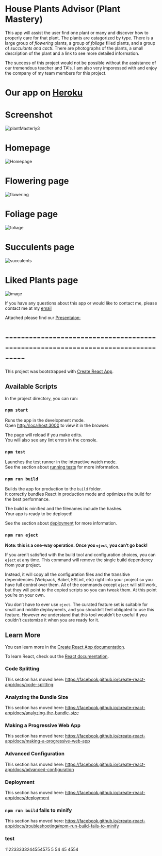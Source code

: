 # House Plants Advisor (Plant Mastery)

This app will assist the user find one plant or many and discover how to properly care for that plant.  The plants are catagorized by type.  There is a large group of *flowering* plants, a group of *foliage* filled plants, and a group of *succulants and cacti*.  There are photographs of the plants, a small description of the plant and a link to see more detailed information.  

The success of this project would not be possible without the assistance of our tremendous teacher and TA's.  I am also very imporessed with and enjoy the company of my team members for this project.  

# Our app on [Heroku](https://plantmastery.herokuapp.com/)


# Screenshot

![plantMasterly3](https://user-images.githubusercontent.com/45270593/54211545-e7ca2780-44b7-11e9-9056-3e4d0fb4cb50.gif)


# Homepage

![Homepage](https://user-images.githubusercontent.com/45270593/54871262-ad01a280-4d87-11e9-90c4-6f5c8dd845f1.png)



# Flowering page

![flowering](https://user-images.githubusercontent.com/45270593/54871274-d91d2380-4d87-11e9-8e3e-e9e3f88cc9f9.png)


# Foliage page

![foliage](https://user-images.githubusercontent.com/45270593/54935649-18b64d80-4ef7-11e9-89d0-1c58057585cc.png)


# Succulents page

![succulents](https://user-images.githubusercontent.com/45270593/54871284-ffdb5a00-4d87-11e9-9262-61386cd016c5.png)

# Liked Plants page

![image](https://user-images.githubusercontent.com/44899945/55292401-772c7180-53b8-11e9-882d-3b87f2afded7.png)



If you have any questions about this app or would like to contact me, please contact me at my [email](charityaquinn@gmail.com)


Attached please find our [Presentaion:](https://docs.google.com/presentation/d/1kI_l-NJEAyjhM3FpH13fQl5HlETzqUJqP6iP9l44EJc/edit?usp=sharing)



# ---------------------------------------------------------------------------------

This project was bootstrapped with [Create React App](https://github.com/facebook/create-react-app).

## Available Scripts

In the project directory, you can run:

### `npm start`

Runs the app in the development mode.<br>
Open [http://localhost:3000](http://localhost:3000) to view it in the browser.

The page will reload if you make edits.<br>
You will also see any lint errors in the console.

### `npm test`

Launches the test runner in the interactive watch mode.<br>
See the section about [running tests](https://facebook.github.io/create-react-app/docs/running-tests) for more information.

### `npm run build`

Builds the app for production to the `build` folder.<br>
It correctly bundles React in production mode and optimizes the build for the best performance.

The build is minified and the filenames include the hashes.<br>
Your app is ready to be deployed!

See the section about [deployment](https://facebook.github.io/create-react-app/docs/deployment) for more information.

### `npm run eject`

**Note: this is a one-way operation. Once you `eject`, you can’t go back!**

If you aren’t satisfied with the build tool and configuration choices, you can `eject` at any time. This command will remove the single build dependency from your project.

Instead, it will copy all the configuration files and the transitive dependencies (Webpack, Babel, ESLint, etc) right into your project so you have full control over them. All of the commands except `eject` will still work, but they will point to the copied scripts so you can tweak them. At this point you’re on your own.

You don’t have to ever use `eject`. The curated feature set is suitable for small and middle deployments, and you shouldn’t feel obligated to use this feature. However we understand that this tool wouldn’t be useful if you couldn’t customize it when you are ready for it.

## Learn More

You can learn more in the [Create React App documentation](https://facebook.github.io/create-react-app/docs/getting-started).

To learn React, check out the [React documentation](https://reactjs.org/).

### Code Splitting

This section has moved here: https://facebook.github.io/create-react-app/docs/code-splitting

### Analyzing the Bundle Size

This section has moved here: https://facebook.github.io/create-react-app/docs/analyzing-the-bundle-size

### Making a Progressive Web App

This section has moved here: https://facebook.github.io/create-react-app/docs/making-a-progressive-web-app

### Advanced Configuration

This section has moved here: https://facebook.github.io/create-react-app/docs/advanced-configuration

### Deployment

This section has moved here: https://facebook.github.io/create-react-app/docs/deployment

### `npm run build` fails to minify

This section has moved here: https://facebook.github.io/create-react-app/docs/troubleshooting#npm-run-build-fails-to-minify

### test 
112233333244554575
5
54
45
4554

